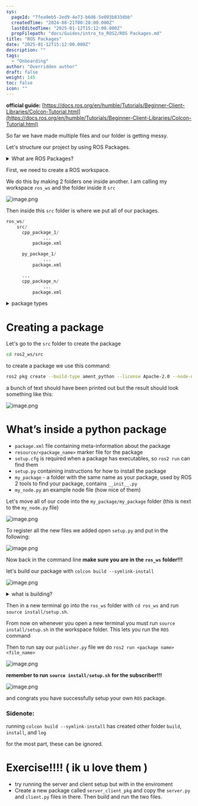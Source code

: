 ```yaml
---
sys:
  pageId: "7fea9eb5-2ed9-4e73-b6d6-5e093b833dbb"
  createdTime: "2024-08-21T00:28:00.000Z"
  lastEditedTime: "2025-01-12T15:12:00.000Z"
  propFilepath: "docs/Guides/intro_to_ROS2/ROS Packages.md"
title: "ROS Packages"
date: "2025-01-12T15:12:00.000Z"
description: ""
tags:
  - "Onboarding"
author: "Overridden author"
draft: false
weight: 145
toc: false
icon: ""
---
```


**official guide:** [https://docs.ros.org/en/humble/Tutorials/Beginner-Client-Libraries/Colcon-Tutorial.html](https://docs.ros.org/en/humble/Tutorials/Beginner-Client-Libraries/Colcon-Tutorial.html)

So far we have made multiple files and our folder is getting messy.

Let's structure our project by using ROS Packages.

<details>

<summary>What are ROS Packages?</summary>

ROS Packages are, as the name implies, packages of code that are highly sharable between ROS developers.

They consist of a folder, `package.xml` file, and source code

```python
      cpp_package_1/
		      ... imagine much code files here ..
          package.xml
```

</details>

First, we need to create a ROS workspace.

We do this by making 2 folders one inside another. I am calling my workspace `ros_ws` and the folder inside it `src`

![image.png](https://prod-files-secure.s3.us-west-2.amazonaws.com/d518164a-d88e-44d1-a4ee-3adb3bd8bce0/70706947-fd18-4537-a67b-e12946812d31/image.png?X-Amz-Algorithm=AWS4-HMAC-SHA256&X-Amz-Content-Sha256=UNSIGNED-PAYLOAD&X-Amz-Credential=ASIAZI2LB466WZTQKHQV%2F20250518%2Fus-west-2%2Fs3%2Faws4_request&X-Amz-Date=20250518T200917Z&X-Amz-Expires=3600&X-Amz-Security-Token=IQoJb3JpZ2luX2VjEMT%2F%2F%2F%2F%2F%2F%2F%2F%2F%2FwEaCXVzLXdlc3QtMiJHMEUCIQDiw0SmRNkjjp5JuOcy9t7lVd%2B3DkfxlvTfwobGkfm73gIgK3rGqPLcmqhNtpZxR3z600PUmmcfwM4rMoMw60yIb5Aq%2FwMIfBAAGgw2Mzc0MjMxODM4MDUiDFJKlINIIQpC1FfKfyrcA3%2FBhYWlb8BRNGYaXSggFMRESRGfxAmYeIgtt1ebx6C%2FKyuI6OPpaSjxcYQ%2F1%2F5Dec31rkpXk5BMzL%2BEHNA4fpw3msPai6DdbsF%2FE%2BRRiglnSs0R72sn%2FVPcBn3LXYSLnAl8koa8jK1IdsLxf9V4OEK5voc2VEgskgo7z66%2B%2BYift3pEywt2OMIuZvKvev6wRf01vFRBehow7FXMSHLjP68x57MZRmJB7PHJsg1Bj9WGy9gmPXGTHINJVnbSXm79mMD6QBTRacyQw3VdOB5AZOtZxZiPCPGwpvGoY%2BC%2BgORvCeFlLx19qy14TP2gwMGarH6i%2BKxxsoiuQEI9OgGmvbEecvOCh02fem8y1XcWZNqSGPUmzIhscvtBqRDvWT3pFeQQXUP%2BoU%2Fmf8axeSEbTKG%2BJrwRkmzfaisD3rWPOa5ksNQq8r1ehSN3BVQlaEVxzUDCq4tBdEHs0VPSov6NFeZKUlo%2FYFxAMVBKA0uEdwHeePwZn6mpargyJS2cizSDZfF2dJyGkvfkxiCH3Sa2x0%2FaA2yImQcGvKFflo3pBi2VEJbjKjL6jsSHk6mhlg%2FN%2FRxY00pT%2FUm31GcxmW%2Fg%2FHygj9fF3ubhWZelL%2B2PlxpcOxH1lCwt6%2FlX0SKbMKPnqMEGOqUBJ7hDeZOx1O2fQ3X4VsBZAW8KGAVWcXiTLbDS8weN%2FpIbx6A0rGvEyxqzkGolE%2FCExhqB%2Bh8i744rbLkWejwgIyyjo8Hkt6VRZk4nds%2FQngnZ9sq2UvZWrQVqRJnqnAgEePY1gFw37LRj0wBJMdCtLaFt4I2QzFOOLcZRkEF20UcU3OxoIcZKuqy2UO6APVi1zk06%2Fn5XAv0Ct1vUPU%2BlwSkZjIb0&X-Amz-Signature=7275f8d319cf0a5b8de4619d294c85969f1f43c4764ccb9dc50139d5dffce958&X-Amz-SignedHeaders=host&x-id=GetObject)

Then inside this `src` folder is where we put all of our packages.

```python
ros_ws/
    src/
      cpp_package_1/
		      ...
          package.xml

      py_package_1/
		      ...
          package.xml

      ...
      cpp_package_n/
		      ...
          package.xml

```

<details>

<summary>package types</summary>

packages can be either `C++` or python.

the intern file structure is different for each but for this guide we will stick to creating python packages

</details>

# Creating a package

Let's go to the `src` folder to create the package

```bash
cd ros2_ws/src
```

to create a package we use this command:

```bash
ros2 pkg create --build-type ament_python --license Apache-2.0 --node-name my_node my_package
```

a bunch of text should have been printed out but the result should look something like this:

![image.png](https://prod-files-secure.s3.us-west-2.amazonaws.com/d518164a-d88e-44d1-a4ee-3adb3bd8bce0/e6cf1e3f-8512-4a3e-b131-079f800bf3e8/image.png?X-Amz-Algorithm=AWS4-HMAC-SHA256&X-Amz-Content-Sha256=UNSIGNED-PAYLOAD&X-Amz-Credential=ASIAZI2LB466WZTQKHQV%2F20250518%2Fus-west-2%2Fs3%2Faws4_request&X-Amz-Date=20250518T200917Z&X-Amz-Expires=3600&X-Amz-Security-Token=IQoJb3JpZ2luX2VjEMT%2F%2F%2F%2F%2F%2F%2F%2F%2F%2FwEaCXVzLXdlc3QtMiJHMEUCIQDiw0SmRNkjjp5JuOcy9t7lVd%2B3DkfxlvTfwobGkfm73gIgK3rGqPLcmqhNtpZxR3z600PUmmcfwM4rMoMw60yIb5Aq%2FwMIfBAAGgw2Mzc0MjMxODM4MDUiDFJKlINIIQpC1FfKfyrcA3%2FBhYWlb8BRNGYaXSggFMRESRGfxAmYeIgtt1ebx6C%2FKyuI6OPpaSjxcYQ%2F1%2F5Dec31rkpXk5BMzL%2BEHNA4fpw3msPai6DdbsF%2FE%2BRRiglnSs0R72sn%2FVPcBn3LXYSLnAl8koa8jK1IdsLxf9V4OEK5voc2VEgskgo7z66%2B%2BYift3pEywt2OMIuZvKvev6wRf01vFRBehow7FXMSHLjP68x57MZRmJB7PHJsg1Bj9WGy9gmPXGTHINJVnbSXm79mMD6QBTRacyQw3VdOB5AZOtZxZiPCPGwpvGoY%2BC%2BgORvCeFlLx19qy14TP2gwMGarH6i%2BKxxsoiuQEI9OgGmvbEecvOCh02fem8y1XcWZNqSGPUmzIhscvtBqRDvWT3pFeQQXUP%2BoU%2Fmf8axeSEbTKG%2BJrwRkmzfaisD3rWPOa5ksNQq8r1ehSN3BVQlaEVxzUDCq4tBdEHs0VPSov6NFeZKUlo%2FYFxAMVBKA0uEdwHeePwZn6mpargyJS2cizSDZfF2dJyGkvfkxiCH3Sa2x0%2FaA2yImQcGvKFflo3pBi2VEJbjKjL6jsSHk6mhlg%2FN%2FRxY00pT%2FUm31GcxmW%2Fg%2FHygj9fF3ubhWZelL%2B2PlxpcOxH1lCwt6%2FlX0SKbMKPnqMEGOqUBJ7hDeZOx1O2fQ3X4VsBZAW8KGAVWcXiTLbDS8weN%2FpIbx6A0rGvEyxqzkGolE%2FCExhqB%2Bh8i744rbLkWejwgIyyjo8Hkt6VRZk4nds%2FQngnZ9sq2UvZWrQVqRJnqnAgEePY1gFw37LRj0wBJMdCtLaFt4I2QzFOOLcZRkEF20UcU3OxoIcZKuqy2UO6APVi1zk06%2Fn5XAv0Ct1vUPU%2BlwSkZjIb0&X-Amz-Signature=9ad430c3f57f79dbbee85018a481866649538c457c06fb3ce36eb90cfb8f7341&X-Amz-SignedHeaders=host&x-id=GetObject)

# What’s inside a python package

- `package.xml` file containing meta-information about the package
- `resource/<package_name>` marker file for the package
- `setup.cfg` is required when a package has executables, so `ros2 run` can find them
- `setup.py` containing instructions for how to install the package
- `my_package` - a folder with the same name as your package, used by ROS 2 tools to find your package, contains `__init__.py`
- `my_node.py` an example node file (how nice of them)

Let's move all of our code into the `my_package/my_package` folder (this is next to the `my_node.py` file)

![image.png](https://prod-files-secure.s3.us-west-2.amazonaws.com/d518164a-d88e-44d1-a4ee-3adb3bd8bce0/9ce58f11-0da9-4d3e-b86d-506a9685d378/image.png?X-Amz-Algorithm=AWS4-HMAC-SHA256&X-Amz-Content-Sha256=UNSIGNED-PAYLOAD&X-Amz-Credential=ASIAZI2LB466WZTQKHQV%2F20250518%2Fus-west-2%2Fs3%2Faws4_request&X-Amz-Date=20250518T200917Z&X-Amz-Expires=3600&X-Amz-Security-Token=IQoJb3JpZ2luX2VjEMT%2F%2F%2F%2F%2F%2F%2F%2F%2F%2FwEaCXVzLXdlc3QtMiJHMEUCIQDiw0SmRNkjjp5JuOcy9t7lVd%2B3DkfxlvTfwobGkfm73gIgK3rGqPLcmqhNtpZxR3z600PUmmcfwM4rMoMw60yIb5Aq%2FwMIfBAAGgw2Mzc0MjMxODM4MDUiDFJKlINIIQpC1FfKfyrcA3%2FBhYWlb8BRNGYaXSggFMRESRGfxAmYeIgtt1ebx6C%2FKyuI6OPpaSjxcYQ%2F1%2F5Dec31rkpXk5BMzL%2BEHNA4fpw3msPai6DdbsF%2FE%2BRRiglnSs0R72sn%2FVPcBn3LXYSLnAl8koa8jK1IdsLxf9V4OEK5voc2VEgskgo7z66%2B%2BYift3pEywt2OMIuZvKvev6wRf01vFRBehow7FXMSHLjP68x57MZRmJB7PHJsg1Bj9WGy9gmPXGTHINJVnbSXm79mMD6QBTRacyQw3VdOB5AZOtZxZiPCPGwpvGoY%2BC%2BgORvCeFlLx19qy14TP2gwMGarH6i%2BKxxsoiuQEI9OgGmvbEecvOCh02fem8y1XcWZNqSGPUmzIhscvtBqRDvWT3pFeQQXUP%2BoU%2Fmf8axeSEbTKG%2BJrwRkmzfaisD3rWPOa5ksNQq8r1ehSN3BVQlaEVxzUDCq4tBdEHs0VPSov6NFeZKUlo%2FYFxAMVBKA0uEdwHeePwZn6mpargyJS2cizSDZfF2dJyGkvfkxiCH3Sa2x0%2FaA2yImQcGvKFflo3pBi2VEJbjKjL6jsSHk6mhlg%2FN%2FRxY00pT%2FUm31GcxmW%2Fg%2FHygj9fF3ubhWZelL%2B2PlxpcOxH1lCwt6%2FlX0SKbMKPnqMEGOqUBJ7hDeZOx1O2fQ3X4VsBZAW8KGAVWcXiTLbDS8weN%2FpIbx6A0rGvEyxqzkGolE%2FCExhqB%2Bh8i744rbLkWejwgIyyjo8Hkt6VRZk4nds%2FQngnZ9sq2UvZWrQVqRJnqnAgEePY1gFw37LRj0wBJMdCtLaFt4I2QzFOOLcZRkEF20UcU3OxoIcZKuqy2UO6APVi1zk06%2Fn5XAv0Ct1vUPU%2BlwSkZjIb0&X-Amz-Signature=e7d1138ecb3140029f9c7db36819ca905cce8e1e85a735aad8fbf47bd98a13cc&X-Amz-SignedHeaders=host&x-id=GetObject)

To register all the new files we added open `setup.py` and put in the following:

![image.png](https://prod-files-secure.s3.us-west-2.amazonaws.com/d518164a-d88e-44d1-a4ee-3adb3bd8bce0/1cd7c262-4cae-4496-9d75-c178537d24a2/image.png?X-Amz-Algorithm=AWS4-HMAC-SHA256&X-Amz-Content-Sha256=UNSIGNED-PAYLOAD&X-Amz-Credential=ASIAZI2LB466WZTQKHQV%2F20250518%2Fus-west-2%2Fs3%2Faws4_request&X-Amz-Date=20250518T200917Z&X-Amz-Expires=3600&X-Amz-Security-Token=IQoJb3JpZ2luX2VjEMT%2F%2F%2F%2F%2F%2F%2F%2F%2F%2FwEaCXVzLXdlc3QtMiJHMEUCIQDiw0SmRNkjjp5JuOcy9t7lVd%2B3DkfxlvTfwobGkfm73gIgK3rGqPLcmqhNtpZxR3z600PUmmcfwM4rMoMw60yIb5Aq%2FwMIfBAAGgw2Mzc0MjMxODM4MDUiDFJKlINIIQpC1FfKfyrcA3%2FBhYWlb8BRNGYaXSggFMRESRGfxAmYeIgtt1ebx6C%2FKyuI6OPpaSjxcYQ%2F1%2F5Dec31rkpXk5BMzL%2BEHNA4fpw3msPai6DdbsF%2FE%2BRRiglnSs0R72sn%2FVPcBn3LXYSLnAl8koa8jK1IdsLxf9V4OEK5voc2VEgskgo7z66%2B%2BYift3pEywt2OMIuZvKvev6wRf01vFRBehow7FXMSHLjP68x57MZRmJB7PHJsg1Bj9WGy9gmPXGTHINJVnbSXm79mMD6QBTRacyQw3VdOB5AZOtZxZiPCPGwpvGoY%2BC%2BgORvCeFlLx19qy14TP2gwMGarH6i%2BKxxsoiuQEI9OgGmvbEecvOCh02fem8y1XcWZNqSGPUmzIhscvtBqRDvWT3pFeQQXUP%2BoU%2Fmf8axeSEbTKG%2BJrwRkmzfaisD3rWPOa5ksNQq8r1ehSN3BVQlaEVxzUDCq4tBdEHs0VPSov6NFeZKUlo%2FYFxAMVBKA0uEdwHeePwZn6mpargyJS2cizSDZfF2dJyGkvfkxiCH3Sa2x0%2FaA2yImQcGvKFflo3pBi2VEJbjKjL6jsSHk6mhlg%2FN%2FRxY00pT%2FUm31GcxmW%2Fg%2FHygj9fF3ubhWZelL%2B2PlxpcOxH1lCwt6%2FlX0SKbMKPnqMEGOqUBJ7hDeZOx1O2fQ3X4VsBZAW8KGAVWcXiTLbDS8weN%2FpIbx6A0rGvEyxqzkGolE%2FCExhqB%2Bh8i744rbLkWejwgIyyjo8Hkt6VRZk4nds%2FQngnZ9sq2UvZWrQVqRJnqnAgEePY1gFw37LRj0wBJMdCtLaFt4I2QzFOOLcZRkEF20UcU3OxoIcZKuqy2UO6APVi1zk06%2Fn5XAv0Ct1vUPU%2BlwSkZjIb0&X-Amz-Signature=5ae060ca1a719e049d8e953930eea2d96984be66e6ae9b3423d4958aa77d647d&X-Amz-SignedHeaders=host&x-id=GetObject)

Now back in the command line **make sure you are in the** **`ros_ws`** **folder!!!**

let's build our package with `colcon build --symlink-install`

![image.png](https://prod-files-secure.s3.us-west-2.amazonaws.com/d518164a-d88e-44d1-a4ee-3adb3bd8bce0/2f2a0d27-b173-48fd-b189-5f5c0ce65619/image.png?X-Amz-Algorithm=AWS4-HMAC-SHA256&X-Amz-Content-Sha256=UNSIGNED-PAYLOAD&X-Amz-Credential=ASIAZI2LB466WZTQKHQV%2F20250518%2Fus-west-2%2Fs3%2Faws4_request&X-Amz-Date=20250518T200917Z&X-Amz-Expires=3600&X-Amz-Security-Token=IQoJb3JpZ2luX2VjEMT%2F%2F%2F%2F%2F%2F%2F%2F%2F%2FwEaCXVzLXdlc3QtMiJHMEUCIQDiw0SmRNkjjp5JuOcy9t7lVd%2B3DkfxlvTfwobGkfm73gIgK3rGqPLcmqhNtpZxR3z600PUmmcfwM4rMoMw60yIb5Aq%2FwMIfBAAGgw2Mzc0MjMxODM4MDUiDFJKlINIIQpC1FfKfyrcA3%2FBhYWlb8BRNGYaXSggFMRESRGfxAmYeIgtt1ebx6C%2FKyuI6OPpaSjxcYQ%2F1%2F5Dec31rkpXk5BMzL%2BEHNA4fpw3msPai6DdbsF%2FE%2BRRiglnSs0R72sn%2FVPcBn3LXYSLnAl8koa8jK1IdsLxf9V4OEK5voc2VEgskgo7z66%2B%2BYift3pEywt2OMIuZvKvev6wRf01vFRBehow7FXMSHLjP68x57MZRmJB7PHJsg1Bj9WGy9gmPXGTHINJVnbSXm79mMD6QBTRacyQw3VdOB5AZOtZxZiPCPGwpvGoY%2BC%2BgORvCeFlLx19qy14TP2gwMGarH6i%2BKxxsoiuQEI9OgGmvbEecvOCh02fem8y1XcWZNqSGPUmzIhscvtBqRDvWT3pFeQQXUP%2BoU%2Fmf8axeSEbTKG%2BJrwRkmzfaisD3rWPOa5ksNQq8r1ehSN3BVQlaEVxzUDCq4tBdEHs0VPSov6NFeZKUlo%2FYFxAMVBKA0uEdwHeePwZn6mpargyJS2cizSDZfF2dJyGkvfkxiCH3Sa2x0%2FaA2yImQcGvKFflo3pBi2VEJbjKjL6jsSHk6mhlg%2FN%2FRxY00pT%2FUm31GcxmW%2Fg%2FHygj9fF3ubhWZelL%2B2PlxpcOxH1lCwt6%2FlX0SKbMKPnqMEGOqUBJ7hDeZOx1O2fQ3X4VsBZAW8KGAVWcXiTLbDS8weN%2FpIbx6A0rGvEyxqzkGolE%2FCExhqB%2Bh8i744rbLkWejwgIyyjo8Hkt6VRZk4nds%2FQngnZ9sq2UvZWrQVqRJnqnAgEePY1gFw37LRj0wBJMdCtLaFt4I2QzFOOLcZRkEF20UcU3OxoIcZKuqy2UO6APVi1zk06%2Fn5XAv0Ct1vUPU%2BlwSkZjIb0&X-Amz-Signature=d43e90fef0fc0dd3f7329f391aecb47566fdbc07c0fe7b05146c3da6d7967e9d&X-Amz-SignedHeaders=host&x-id=GetObject)

<details>

<summary>what is building?</summary>

if you are a CS major at Rose-Hulman you will learn the answer to this in CSSE132

but TLDR; is it combines all the code files into one program that can be run easily 

</details>

Then in a new terminal go into the `ros_ws` folder with `cd ros_ws` and run `source install/setup.sh`. 

From now on whenever you open a new terminal you must run `source install/setup.sh` in the workspace folder. This lets you run the `ROS` command

Then to run say our `publisher.py` file we do `ros2 run <package name> <file_name>`

![image.png](https://prod-files-secure.s3.us-west-2.amazonaws.com/d518164a-d88e-44d1-a4ee-3adb3bd8bce0/4f4b1219-3a44-4632-aa0a-ce3471699f59/image.png?X-Amz-Algorithm=AWS4-HMAC-SHA256&X-Amz-Content-Sha256=UNSIGNED-PAYLOAD&X-Amz-Credential=ASIAZI2LB466WZTQKHQV%2F20250518%2Fus-west-2%2Fs3%2Faws4_request&X-Amz-Date=20250518T200917Z&X-Amz-Expires=3600&X-Amz-Security-Token=IQoJb3JpZ2luX2VjEMT%2F%2F%2F%2F%2F%2F%2F%2F%2F%2FwEaCXVzLXdlc3QtMiJHMEUCIQDiw0SmRNkjjp5JuOcy9t7lVd%2B3DkfxlvTfwobGkfm73gIgK3rGqPLcmqhNtpZxR3z600PUmmcfwM4rMoMw60yIb5Aq%2FwMIfBAAGgw2Mzc0MjMxODM4MDUiDFJKlINIIQpC1FfKfyrcA3%2FBhYWlb8BRNGYaXSggFMRESRGfxAmYeIgtt1ebx6C%2FKyuI6OPpaSjxcYQ%2F1%2F5Dec31rkpXk5BMzL%2BEHNA4fpw3msPai6DdbsF%2FE%2BRRiglnSs0R72sn%2FVPcBn3LXYSLnAl8koa8jK1IdsLxf9V4OEK5voc2VEgskgo7z66%2B%2BYift3pEywt2OMIuZvKvev6wRf01vFRBehow7FXMSHLjP68x57MZRmJB7PHJsg1Bj9WGy9gmPXGTHINJVnbSXm79mMD6QBTRacyQw3VdOB5AZOtZxZiPCPGwpvGoY%2BC%2BgORvCeFlLx19qy14TP2gwMGarH6i%2BKxxsoiuQEI9OgGmvbEecvOCh02fem8y1XcWZNqSGPUmzIhscvtBqRDvWT3pFeQQXUP%2BoU%2Fmf8axeSEbTKG%2BJrwRkmzfaisD3rWPOa5ksNQq8r1ehSN3BVQlaEVxzUDCq4tBdEHs0VPSov6NFeZKUlo%2FYFxAMVBKA0uEdwHeePwZn6mpargyJS2cizSDZfF2dJyGkvfkxiCH3Sa2x0%2FaA2yImQcGvKFflo3pBi2VEJbjKjL6jsSHk6mhlg%2FN%2FRxY00pT%2FUm31GcxmW%2Fg%2FHygj9fF3ubhWZelL%2B2PlxpcOxH1lCwt6%2FlX0SKbMKPnqMEGOqUBJ7hDeZOx1O2fQ3X4VsBZAW8KGAVWcXiTLbDS8weN%2FpIbx6A0rGvEyxqzkGolE%2FCExhqB%2Bh8i744rbLkWejwgIyyjo8Hkt6VRZk4nds%2FQngnZ9sq2UvZWrQVqRJnqnAgEePY1gFw37LRj0wBJMdCtLaFt4I2QzFOOLcZRkEF20UcU3OxoIcZKuqy2UO6APVi1zk06%2Fn5XAv0Ct1vUPU%2BlwSkZjIb0&X-Amz-Signature=e612caf7263ca30d4f61d245749cd7aa45939308bc4c2653b96fb3f885880693&X-Amz-SignedHeaders=host&x-id=GetObject)

**remember to run** **`source install/setup.sh`** **for the subscriber!!!**

![image.png](https://prod-files-secure.s3.us-west-2.amazonaws.com/d518164a-d88e-44d1-a4ee-3adb3bd8bce0/02121119-dad4-49ec-8356-c956108b4243/image.png?X-Amz-Algorithm=AWS4-HMAC-SHA256&X-Amz-Content-Sha256=UNSIGNED-PAYLOAD&X-Amz-Credential=ASIAZI2LB466WZTQKHQV%2F20250518%2Fus-west-2%2Fs3%2Faws4_request&X-Amz-Date=20250518T200917Z&X-Amz-Expires=3600&X-Amz-Security-Token=IQoJb3JpZ2luX2VjEMT%2F%2F%2F%2F%2F%2F%2F%2F%2F%2FwEaCXVzLXdlc3QtMiJHMEUCIQDiw0SmRNkjjp5JuOcy9t7lVd%2B3DkfxlvTfwobGkfm73gIgK3rGqPLcmqhNtpZxR3z600PUmmcfwM4rMoMw60yIb5Aq%2FwMIfBAAGgw2Mzc0MjMxODM4MDUiDFJKlINIIQpC1FfKfyrcA3%2FBhYWlb8BRNGYaXSggFMRESRGfxAmYeIgtt1ebx6C%2FKyuI6OPpaSjxcYQ%2F1%2F5Dec31rkpXk5BMzL%2BEHNA4fpw3msPai6DdbsF%2FE%2BRRiglnSs0R72sn%2FVPcBn3LXYSLnAl8koa8jK1IdsLxf9V4OEK5voc2VEgskgo7z66%2B%2BYift3pEywt2OMIuZvKvev6wRf01vFRBehow7FXMSHLjP68x57MZRmJB7PHJsg1Bj9WGy9gmPXGTHINJVnbSXm79mMD6QBTRacyQw3VdOB5AZOtZxZiPCPGwpvGoY%2BC%2BgORvCeFlLx19qy14TP2gwMGarH6i%2BKxxsoiuQEI9OgGmvbEecvOCh02fem8y1XcWZNqSGPUmzIhscvtBqRDvWT3pFeQQXUP%2BoU%2Fmf8axeSEbTKG%2BJrwRkmzfaisD3rWPOa5ksNQq8r1ehSN3BVQlaEVxzUDCq4tBdEHs0VPSov6NFeZKUlo%2FYFxAMVBKA0uEdwHeePwZn6mpargyJS2cizSDZfF2dJyGkvfkxiCH3Sa2x0%2FaA2yImQcGvKFflo3pBi2VEJbjKjL6jsSHk6mhlg%2FN%2FRxY00pT%2FUm31GcxmW%2Fg%2FHygj9fF3ubhWZelL%2B2PlxpcOxH1lCwt6%2FlX0SKbMKPnqMEGOqUBJ7hDeZOx1O2fQ3X4VsBZAW8KGAVWcXiTLbDS8weN%2FpIbx6A0rGvEyxqzkGolE%2FCExhqB%2Bh8i744rbLkWejwgIyyjo8Hkt6VRZk4nds%2FQngnZ9sq2UvZWrQVqRJnqnAgEePY1gFw37LRj0wBJMdCtLaFt4I2QzFOOLcZRkEF20UcU3OxoIcZKuqy2UO6APVi1zk06%2Fn5XAv0Ct1vUPU%2BlwSkZjIb0&X-Amz-Signature=f514966c4c33b0a7b65999266f8d8bf7cf44b06bd5304572a4e428553c4f90f4&X-Amz-SignedHeaders=host&x-id=GetObject)

and congrats you have successfully setup your own `ROS` package.

### Sidenote:

running `colcon build --symlink-install` has created other folder `build`, `install`, and `log`

for the most part, these can be ignored.

# Exercise!!!! ( ik u love them )

- try running the server and client setup but with in the enviroment
- Create a new package called `server_client_pkg` and copy the `server.py` and `client.py` files in there. Then build and run the two files.
